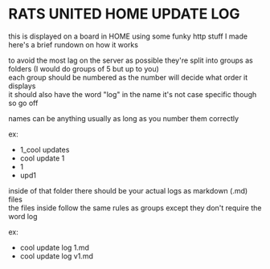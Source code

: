 # RATS UNITED HOME UPDATE LOG
this is displayed on a board in HOME using some funky http stuff I made here's a brief rundown on how it works<br>


to avoid the most lag on the server as possible they're split into groups as folders (I would do groups of 5 but up to you)<br>
each group should be numbered as the number will decide what order it displays<br>
it should also have the word "log" in the name it's not case specific though so go off<br>

names can be anything usually as long as you number them correctly

ex: 
- 1_cool updates
- cool update 1
- 1
- upd1

inside of that folder there should be your actual logs as markdown (.md) files<br>
the files inside follow the same rules as groups except they don't require the word log<br>

ex: 
- cool update log 1.md
- cool update log v1.md
